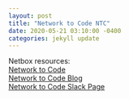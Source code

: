 ```yaml
---
layout: post
title: "Network to Code NTC"
date: 2020-05-21 03:10:00 -0400
categories: jekyll update
---
```

Netbox resources:<br/>
[Network to Code][NTC-website]<br/>
[Network to Code Blog][NTC-blog]<br/>
[Network to Code Slack Page][NTC-slack]

[NTC-website]: https://www.networktocode.com/
[NTC-blog]: https://blog.networktocode.com/
[NTC-slack]: slack.networktocode.com